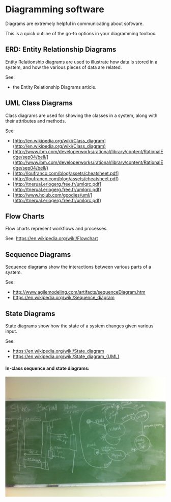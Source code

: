 # Diagramming software

Diagrams are extremely helpful in communicating about software.

This is a quick outline of the go-to options in your diagramming toolbox.

## ERD: Entity Relationship Diagrams

Entity Relationship diagrams are used to illustrate how data is stored in a system, and how the various pieces of data are related.

See:
* the Entity Relationship Diagrams article.

## UML Class Diagrams

Class diagrams are used for showing the classes in a system, along with their attributes and methods.

See:
* [http://en.wikipedia.org/wiki/Class_diagram](http://en.wikipedia.org/wiki/Class_diagram)
* [http://www.ibm.com/developerworks/rational/library/content/RationalEdge/sep04/bell/](http://www.ibm.com/developerworks/rational/library/content/RationalEdge/sep04/bell/)
* [http://loufranco.com/blog/assets/cheatsheet.pdf](http://loufranco.com/blog/assets/cheatsheet.pdf)
* [http://tnerual.eriogerg.free.fr/umlqrc.pdf](http://tnerual.eriogerg.free.fr/umlqrc.pdf)
* [http://www.holub.com/goodies/uml/](http://tnerual.eriogerg.free.fr/umlqrc.pdf)

## Flow Charts

Flow charts represent workflows and processes.

See: https://en.wikipedia.org/wiki/Flowchart

## Sequence Diagrams

Sequence diagrams show the interactions between various parts of a system.

See:
* http://www.agilemodeling.com/artifacts/sequenceDiagram.htm
* https://en.wikipedia.org/wiki/Sequence_diagram

## State Diagrams

State diagrams show how the state of a system changes given various input.

See:
* https://en.wikipedia.org/wiki/State_diagram
* https://en.wikipedia.org/wiki/State_diagram_(UML)

#### In-class sequence and state diagrams:

![](inclass-sequence-and-state-diagrams.JPG)
